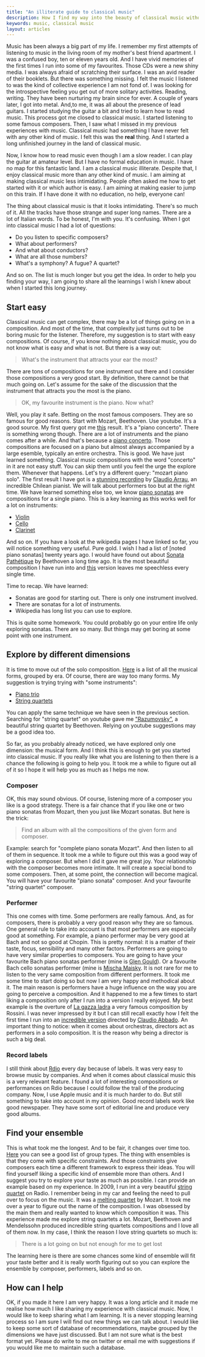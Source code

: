 ```yaml
---
title: "An illiterate guide to classical music"
description: How I find my way into the beauty of classical music without any formal education
keywords: music, classical music
layout: articles
---
```


Music has been always a big part of my life. I remember my first attempts of
listening to music in the living room of my mother's best friend apartment. I
was a confused boy, ten or eleven years old. And I have vivid memories of the
first times I run into some of my favourites. Those CDs were a new shiny
media. I was always afraid of scratching their surface. I was an avid reader
of their booklets. But there was something missing. I felt the music I
listened to was the kind of collective experience I am not fond of. I was
looking for the introspective feeling you get out of more solitary activities.
Reading, writing. They have been nurturing my brain since for ever. A couple
of years later, I got into metal. And,to me, it was all about the presence of
lead guitars. I started studying the guitar a bit and tried to learn how to
read music. This process got me closed to classical music. I started listening
to some famous composers. Then, I saw what I missed in my previous experiences
with music. Classical music had something I have never felt with any other
kind of music. I felt this was the **real** thing. And I started a long
unfinished journey in the land of classical music.

Now, I know how to read music even though I am a slow reader. I can play the
guitar at amateur level. But I have no formal education in music. I have no
map for this fantastic land. I am a classical music illiterate. Despite that,
I enjoy classical music more than any other kind of music. I am aiming at
making classical music less intimidating. People often asked me how to get
started with it or which author is easy. I am aiming at making easier to jump
on this train. If I have done it with no education, no help, everyone can!

The thing about classical music is that it looks intimidating. There's so much
of it. All the tracks have those strange and super long names. There are a lot
of Italian words.
To be honest, I'm with you. It's confusing. When I got into classical music I
had a lot of questions:

- Do you listen to specific composers?
- What about performers?
- And what about conductors?
- What are all those numbers?
- What's a symphony? A fugue? A quartet?

And so on. The list is much longer but you get the idea. In order to help you
finding your way, I am going to share all the learnings I wish I knew about
when I started this long journey.

## Start easy

Classical music can get complex, there may be a lot of things going on in a
composition. And most of the time, that complexity just turns out to be boring
music for the listener. Therefore, my suggestion is to start with easy
compositions. Of course, if you know nothing about classical music, you do not
know what is easy and what is not. But there is a way out:

> What's the instrument that attracts your ear the most?

There are tons of compositions for one instrument out there and I consider
those compositions a very good start. By definition, there cannot be that much
going on. Let's assume for the sake of the discussion that the instrument that
attracts you the most is the piano.

> OK, my favourite instrument is the piano. Now what?

Well, you play it safe. Betting on the most famous composers. They are so
famous for good reasons. Start with Mozart, Beethoven. Use youtube. It's a
good source. My first query got me
[this](https://www.youtube.com/watch?v=8hgaxI3JRgg) result. It's a "piano
concerto". There is something wrong though. There are a lot of instruments and
the piano comes after a while. And that's because a [piano
concerto](https://en.wikipedia.org/wiki/Piano_concerto). Those compositions
are focused on a piano but almost always accompanied by a large esemble,
typically an entire orchestra. This is good. We have just learned something.
Classical music compositions with the word "concerto" in it are not easy
stuff. You can skip them until you feel the urge the explore them. Whenever
that happens.
Let's try a different query: "mozart piano solo". The first result I have got
is a [stunning recording](https://www.youtube.com/watch?v=SmXn9rNWyu4) by
[Claudio Arrau](https://en.wikipedia.org/wiki/Claudio_Arrau), an incredible
Chilean pianist. We will talk about performers too but at the right time. We
have learned something else too, we know [piano
sonatas](https://en.wikipedia.org/wiki/Piano_sonata) are compositions for a
single piano. This is a key learning as this works well for a lot on
instruments:

- [Violin](https://en.wikipedia.org/wiki/Violin_sonata)
- [Cello](https://en.wikipedia.org/wiki/Cello_sonata)
- [Clarinet](https://en.wikipedia.org/wiki/Clarinet_sonata)

And so on. If you have a look at the wikipedia pages I have linked so far, you
will notice something very useful. Pure gold. I wish I had a list of [noted
piano sonatas] twenty years ago. I would have found out about [Sonata
Pathétique](https://en.wikipedia.org/wiki/Piano_Sonata_No._8_(Beethoven)) by
Beethoven a long time ago. It is the most beautiful composition I have run
into and [this](https://www.youtube.com/watch?v=cg9KQ610biU) version leaves me
speechless every single time.

Time to recap. We have learned:

- Sonatas are good for starting out. There is only one instrument involved.
- There are sonatas for a lot of instruments.
- Wikipedia has long list you can use to explore.

This is quite some homework. You could probably go on your entire life only
exploring sonatas. There are so many. But things may get boring at some point
with one instrument.

## Explore by different dimensions

It is time to move out of the solo composition.
[Here](https://en.wikipedia.org/wiki/List_of_musical_forms_by_era) is a list
of all the musical forms, grouped by era. Of course, there are way too many
forms. My suggestion is trying trying with "some instruments":

- [Piano trio](https://en.wikipedia.org/wiki/Piano_trio)
- [String quartets](https://en.wikipedia.org/wiki/String_quartet)

You can apply the same technique we have seen in the previous section.
Searching for "string quartet" on youtube gave me
["Razumovsky"](https://www.youtube.com/watch?v=oXLKu-HglnM), a beautiful
string quartet by Beethoven. Relying on youtube suggestions may be a good idea
too.

So far, as you probably already noticed, we have explored only one dimension:
the musical form. And I think this is enough to get you started into classical
music. If you really like what you are listening to then there is a chance the
following is going to help you. It took me a while to figure out all of it so
I hope it will help you as much as I helps me now.

### Composer

OK, this may sound obvious. Of course, listening more of a composer you like
is a good strategy. There is a fair chance that if you like one or two piano
sonatas from Mozart, then you just like Mozart sonatas. But here is the trick:

> Find an album with all the compositions of the given form and composer.

Example: search for "complete piano sonata Mozart". And then listen to all of
them in sequence. It took me a while to figure out this was a good way of
exploring a composer. But when I did it gave me great joy. Your relationship
with the composer becomes more intimate. It will create a special bond to some
composers. Then, at some point, the connection will become magical. You will
have your favourite "piano sonata" composer. And your favourite "string
quartet" composer.

### Performer

This one comes with time. Some performers are really famous. And, as for
composers, there is probably a very good reason why they are so famous. One
general rule to take into account is that most performers are especially good
at something.
For example, a piano performer may be very good at Bach and not so good at
Chopin. This is pretty normal: it is a matter of their taste, focus,
sensibility and many other factors. Performers are going to have very similar
properties to composers. You are going to have your favourite Bach piano
sonatas performer (mine is [Glen
Gould](https://en.wikipedia.org/wiki/Glenn_Gould)). Or a favourite Bach cello
sonatas performer (mine is [Mischa
Maisky](https://en.wikipedia.org/wiki/Mischa_Maisky).
It is not rare for me to listen to the very same composition from different
performers. It took me some time to start doing so but now I am very happy and
methodical about it. The main reason is performers have a huge influence on
the way you are going to perceive a composition. And it happened to me a few
times to start liking a composition only after I run into a version I really
enjoyed. My best example is the overture of [La gazza
ladra](https://en.wikipedia.org/wiki/La_gazza_ladra) a very famous composition
by Rossini. I was never impressed by it but I can still recall exactly how I
felt the first time I run into an [incredible
version](https://www.youtube.com/watch?v=qdm8IfInaJg) directed by [Claudio
Abbado](https://en.wikipedia.org/wiki/Claudio_Abbado). An important thing to
notice: when it comes about orchestras, directors act as performers in a solo
composition. It is the reason why being a director is such a big deal.

### Record labels

I still think about [Rdio](https://en.wikipedia.org/wiki/Rdio) every day
because of labels. It was very easy to browse music by companies. And when it
comes about classical music this is a very relevant feature. I found a lot of
interesting compositions or performances on Rdio because I could follow the
trail of the producing company. Now, I use Apple music and it is much harder
to do. But still something to take into account in my opinion. Good record
labels work like good newspaper. They have some sort of editorial line and
produce very good albums.

## Find your ensemble

This is what took me the longest. And to be fair, it changes over time too.
[Here](https://en.wikipedia.org/wiki/Musical_ensemble#Classical_chamber_music)
you can see a good list of group types. The thing with ensembles is that they
come with specific constraints. And those constraints give composers each time
a different framework to express their ideas. You will find yourself liking a
specific kind of ensemble more than others. And I suggest you try to explore
your taste as much as possible. I can provide an example based on my
experience. In 2009, I run int a very beautiful [string
quartet]([https://en.wikipedia.org/wiki/String_quarte
) on Radio. I remember being in my car and feeling the need to pull over to
focus on the music. It was a [melting
quartet](https://www.youtube.com/watch?v=cm6aglFGNHM) by Mozart. It took me
over a year to figure out the name of the composition. I was obsessed by the
main them and really wanted to know which composition it was. This experience
made me explore string quartets a lot. Mozart, Beethoven and Mendelssohn
produced incredible string quartets compositions and I love all of them now.
In my case, I think the reason I love string quartets so much is:

> There is a lot going on but not enough for me to get lost

The learning here is there are some chances some kind of ensemble will fit
your taste better and it is really worth figuring out so you can explore the
ensemble by composer, performers, labels and so on.


## How can I help

OK, if you made it here I am very happy. It was a long article and it made me
realise how much I like sharing my experience with classical music. Now, I
would like to keep sharing what I am learning. It is a never stopping learning
process so I am sure I will find out new things we can talk about. I would
like to keep some sort of database of recommendations, maybe grouped by the
dimensions we have just discussed. But I am not sure what is the best format
yet. Please do write to me on twitter or email me with suggestions if you
would like me to maintain such a database.
